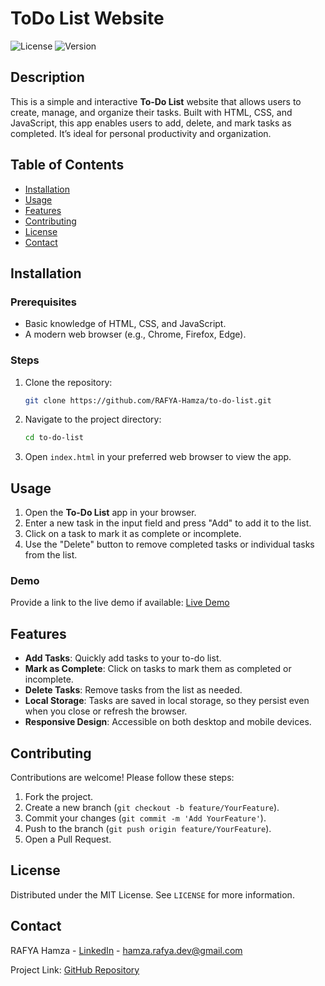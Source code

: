 # ToDo List Website

![License](https://img.shields.io/github/license/RAFYA-Hamza/to-do-list) ![Version](https://img.shields.io/github/v/release/RAFYA-Hamza/to-do-list)

## Description
This is a simple and interactive **To-Do List** website that allows users to create, manage, and organize their tasks. Built with HTML, CSS, and JavaScript, this app enables users to add, delete, and mark tasks as completed. It’s ideal for personal productivity and organization.

## Table of Contents
- [Installation](#installation)
- [Usage](#usage)
- [Features](#features)
- [Contributing](#contributing)
- [License](#license)
- [Contact](#contact)

## Installation

### Prerequisites
- Basic knowledge of HTML, CSS, and JavaScript.
- A modern web browser (e.g., Chrome, Firefox, Edge).

### Steps
1. Clone the repository:
    ```bash
    git clone https://github.com/RAFYA-Hamza/to-do-list.git
    ```
2. Navigate to the project directory:
    ```bash
    cd to-do-list
    ```
3. Open `index.html` in your preferred web browser to view the app.

## Usage
1. Open the **To-Do List** app in your browser.
2. Enter a new task in the input field and press "Add" to add it to the list.
3. Click on a task to mark it as complete or incomplete.
4. Use the "Delete" button to remove completed tasks or individual tasks from the list.

### Demo
Provide a link to the live demo if available:
[Live Demo](https://your-live-demo-link.com)

## Features

- **Add Tasks**: Quickly add tasks to your to-do list.
- **Mark as Complete**: Click on tasks to mark them as completed or incomplete.
- **Delete Tasks**: Remove tasks from the list as needed.
- **Local Storage**: Tasks are saved in local storage, so they persist even when you close or refresh the browser.
- **Responsive Design**: Accessible on both desktop and mobile devices.

## Contributing

Contributions are welcome! Please follow these steps:

1. Fork the project.
2. Create a new branch (`git checkout -b feature/YourFeature`).
3. Commit your changes (`git commit -m 'Add YourFeature'`).
4. Push to the branch (`git push origin feature/YourFeature`).
5. Open a Pull Request.

## License

Distributed under the MIT License. See `LICENSE` for more information.

## Contact

RAFYA Hamza - [LinkedIn](https://www.linkedin.com/in/hamza-rafya-01a0011b8) - hamza.rafya.dev@gmail.com

Project Link: [GitHub Repository](https://github.com/RAFYA-Hamza/to-do-list)
